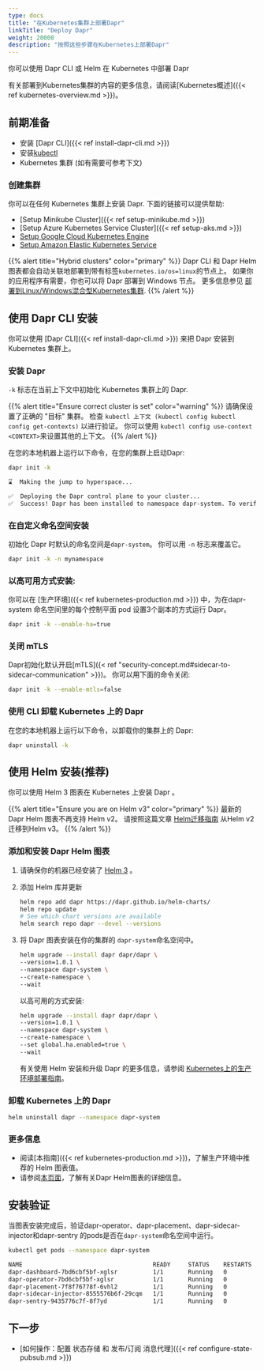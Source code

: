 ```yaml
---
type: docs
title: "在Kubernetes集群上部署Dapr"
linkTitle: "Deploy Dapr"
weight: 20000
description: "按照这些步骤在Kubernetes上部署Dapr"
---
```


你可以使用 Dapr CLI 或 Helm 在 Kubernetes 中部署 Dapr

有关部署到Kubernetes集群的内容的更多信息，请阅读[Kubernetes概述]({{< ref kubernetes-overview.md >}})。

## 前期准备

- 安装 [Dapr CLI]({{< ref install-dapr-cli.md >}})
- 安装[kubectl](https://kubernetes.io/docs/tasks/tools/install-kubectl/)
- Kubernetes 集群 (如有需要可参考下文)

### 创建集群

你可以在任何 Kubernetes 集群上安装 Dapr. 下面的链接可以提供帮助:

- [Setup Minikube Cluster]({{< ref setup-minikube.md >}})
- [Setup Azure Kubernetes Service Cluster]({{< ref setup-aks.md >}})
- [Setup Google Cloud Kubernetes Engine](https://cloud.google.com/kubernetes-engine/docs/quickstart)
- [Setup Amazon Elastic Kubernetes Service](https://docs.aws.amazon.com/eks/latest/userguide/getting-started.html)

{{% alert title="Hybrid clusters" color="primary" %}}
Dapr CLI 和 Dapr Helm 图表都会自动关联地部署到带有标签`kubernetes.io/os=linux`的节点上。 如果你的应用程序有需要，你也可以将 Dapr 部署到 Windows 节点。 更多信息参见 [部署到Linux/Windows混合型Kubernetes集群]({{X49X}}).
{{% /alert %}}


## 使用 Dapr CLI 安装

你可以使用 [Dapr CLI]({{< ref install-dapr-cli.md >}}) 来把 Dapr 安装到 Kubernetes 集群上。

### 安装 Dapr

`-k` 标志在当前上下文中初始化 Kubernetes 集群上的 Dapr.

{{% alert title="Ensure correct cluster is set" color="warning" %}}
请确保设置了正确的 "目标" 集群。 检查 `kubectl 上下文 (kubectl config kubectl config get-contexts)` 以进行验证。 你可以使用 `kubectl config use-context <CONTEXT>`来设置其他的上下文。
{{% /alert %}}

在您的本地机器上运行以下命令，在您的集群上启动Dapr:

```bash
dapr init -k
```

```bash
⌛  Making the jump to hyperspace...

✅  Deploying the Dapr control plane to your cluster...
✅  Success! Dapr has been installed to namespace dapr-system. To verify, run "dapr status -k" in your terminal. To get started, go here: https://aka.ms/dapr-getting-started
```

### 在自定义命名空间安装

初始化 Dapr 时默认的命名空间是`dapr-system`。 你可以用 `-n` 标志来覆盖它。

```bash
dapr init -k -n mynamespace
```


### 以高可用方式安装:

你可以在 [生产环境]({{< ref kubernetes-production.md >}}) 中，为在dapr-system 命名空间里的每个控制平面 pod 设置3个副本的方式运行 Dapr。

```bash
dapr init -k --enable-ha=true
```

### 关闭 mTLS

Dapr初始化默认开启[mTLS]({< ref "security-concept.md#sidecar-to-sidecar-communication" >}})。 你可以用下面的命令关闭:

```bash
dapr init -k --enable-mtls=false
```

### 使用 CLI 卸载 Kubernetes 上的 Dapr

在您的本地机器上运行以下命令，以卸载你的集群上的 Dapr:

```bash
dapr uninstall -k
```

## 使用 Helm 安装(推荐)

你可以使用 Helm 3 图表在 Kubernetes 上安装 Dapr 。

{{% alert title="Ensure you are on Helm v3" color="primary" %}}
最新的 Dapr Helm 图表不再支持 Helm v2。 请按照这篇文章 [Helm迁移指南](https://helm.sh/blog/migrate-from-helm-v2-to-helm-v3/) 从Helm v2 迁移到Helm v3。
{{% /alert %}}

### 添加和安装 Dapr Helm 图表

1. 请确保你的机器已经安装了 [Helm 3](https://github.com/helm/helm/releases) 。
2. 添加 Helm 库并更新

    ```bash
    helm repo add dapr https://dapr.github.io/helm-charts/
    helm repo update
    # See which chart versions are available
    helm search repo dapr --devel --versions
    ```
3. 将 Dapr 图表安装在你的集群的 `dapr-system`命名空间中。

    ```bash
    helm upgrade --install dapr dapr/dapr \
    --version=1.0.1 \
    --namespace dapr-system \
    --create-namespace \
    --wait
    ```

   以高可用的方式安装:

    ```bash
    helm upgrade --install dapr dapr/dapr \
    --version=1.0.1 \
    --namespace dapr-system \
    --create-namespace \
    --set global.ha.enabled=true \
    --wait
    ```


   有关使用 Helm 安装和升级 Dapr 的更多信息，请参阅 [Kubernetes上的生产环境部署指南]({{X69X}})。

### 卸载 Kubernetes 上的 Dapr

```bash
helm uninstall dapr --namespace dapr-system
```

### 更多信息

- 阅读[本指南]({{< ref kubernetes-production.md >}})，了解生产环境中推荐的 Helm 图表值。
- 请参阅[本页面](https://github.com/dapr/dapr/blob/master/charts/dapr/README.md)，了解有关Dapr Helm图表的详细信息。

## 安装验证

当图表安装完成后，验证dapr-operator、dapr-placement、dapr-sidecar-injector和dapr-sentry 的pods是否在`dapr-system`命名空间中运行。

```bash
kubectl get pods --namespace dapr-system
```

```bash
NAME                                     READY     STATUS    RESTARTS   AGE
dapr-dashboard-7bd6cbf5bf-xglsr          1/1       Running   0          40s
dapr-operator-7bd6cbf5bf-xglsr           1/1       Running   0          40s
dapr-placement-7f8f76778f-6vhl2          1/1       Running   0          40s
dapr-sidecar-injector-8555576b6f-29cqm   1/1       Running   0          40s
dapr-sentry-9435776c7f-8f7yd             1/1       Running   0          40s
```

## 下一步

- [如何操作：配置 状态存储 和 发布/订阅 消息代理]({{< ref configure-state-pubsub.md >}})
